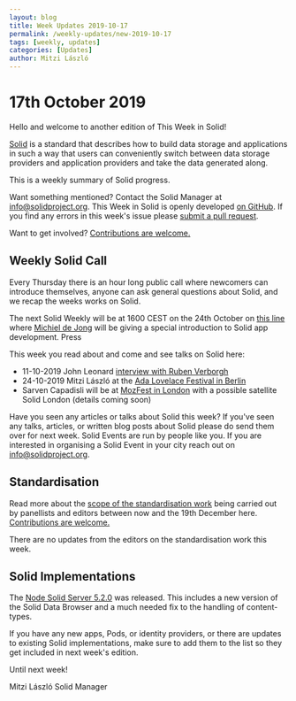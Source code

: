 ```yaml
---
layout: blog
title: Week Updates 2019-10-17
permalink: /weekly-updates/new-2019-10-17
tags: [weekly, updates]
categories: [Updates]
author: Mitzi László
---
```


# 17th October 2019 

Hello and welcome to another edition of This Week in Solid!

[Solid](https://solidproject.org) is a standard that describes how to build data storage and applications in such a way that users can conveniently switch between data storage providers and application providers and take the data generated along.

This is a weekly summary of Solid progress.

Want something mentioned? Contact the Solid Manager at info@solidproject.org. This Week in Solid is openly developed [on GitHub](https://github.com/solid/information/blob/master/weekly-updates/next.md). If you find any errors in this week's issue please [submit a pull request](https://github.com/solid/information/pulls). 

Want to get involved? [Contributions are welcome.](https://github.com/solid/process)

## Weekly Solid Call

Every Thursday there is an hour long public call where newcomers can introduce themselves, anyone can ask general questions about Solid, and we recap the weeks works on Solid. 

The next Solid Weekly will be at 1600 CEST on the 24th October on [this line](https://whereby.com/solid-project) where [Michiel de Jong](https://github.com/michielbdejong) will be giving a special introduction to Solid app development. 
Press

This week you read about and come and see talks on Solid here: 

* 11-10-2019 John Leonard [interview with Ruben Verborgh](https://www.computing.co.uk/ctg/analysis/3082496/solids-ruben-verborgh-we-need-competition-based-on-quality-of-service-not-on-data-harvesting)
* 24-10-2019 Mitzi László at the [Ada Lovelace Festival in Berlin](http://www.ada-lovelace-festival.com)
* Sarven Capadisli will be at [MozFest in London](http://www.mozillafestival.org) with a possible satellite Solid London (details coming soon)

Have you seen any articles or talks about Solid this week? If you've seen any talks, articles, or written blog posts about Solid please do send them over for next week. Solid Events are run by people like you. If you are interested in organising a Solid Event in your city reach out on info@solidproject.org.

## Standardisation

Read more about the [scope of the standardisation work](https://github.com/solid/specification/milestone/1) being carried out by panellists and editors between now and the 19th December here. [Contributions are welcome.](https://github.com/solid/process)

There are no updates from the editors on the standardisation work this week. 

## Solid Implementations

The [Node Solid Server 5.2.0](https://github.com/solid/node-solid-server/releases/tag/v5.2.0) was released. This includes a new version of the Solid Data Browser and a much needed fix to the handling of content-types. 

If you have any new apps, Pods, or identity providers, or there are updates to existing Solid implementations, make sure to add them to the list so they get included in next week's edition.

Until next week!

Mitzi László
Solid Manager
